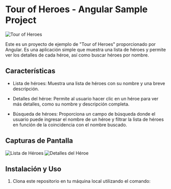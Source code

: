 # Tour of Heroes - Angular Sample Project

![Tour of Heroes](pngwing.com.png)

Este es un proyecto de ejemplo de "Tour of Heroes" proporcionado por Angular. Es una aplicación simple que muestra una lista de héroes y permite ver los detalles de cada héroe, así como buscar héroes por nombre.

## Características

- Lista de héroes: Muestra una lista de héroes con su nombre y una breve descripción.

- Detalles del héroe: Permite al usuario hacer clic en un héroe para ver más detalles, como su nombre y descripción completa.

- Búsqueda de héroes: Proporciona un campo de búsqueda donde el usuario puede ingresar el nombre de un héroe y filtrar la lista de héroes en función de la coincidencia con el nombre buscado.

## Capturas de Pantalla

![Lista de Héroes](screenshot-heroes.png)
![Detalles del Héroe](screenshot-hero-details.png)

## Instalación y Uso

1. Clona este repositorio en tu máquina local utilizando el comando: 
